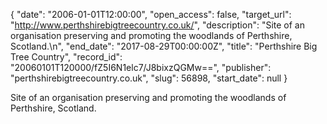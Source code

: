 {
  "date": "2006-01-01T12:00:00", 
  "open_access": false, 
  "target_url": "http://www.perthshirebigtreecountry.co.uk/", 
  "description": "Site of an organisation preserving and promoting the woodlands of Perthshire, Scotland.\n", 
  "end_date": "2017-08-29T00:00:00Z", 
  "title": "Perthshire Big Tree Country", 
  "record_id": "20060101T120000/fZ5I6N1elc7/J8bixzQGMw==", 
  "publisher": "perthshirebigtreecountry.co.uk", 
  "slug": 56898, 
  "start_date": null
}

Site of an organisation preserving and promoting the woodlands of Perthshire, Scotland.
